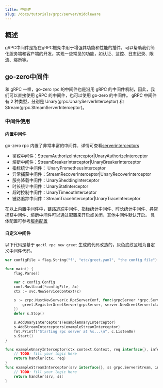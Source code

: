 ```yaml
---
title: 中间件
slug: /docs/tutorials/grpc/server/middleware
---
```


## 概述

gRPC中间件是指在gRPC框架中用于增强其功能和性能的插件，可以帮助我们简化服务端和客户端的开发，实现一些常见的功能，如认证、监控、日志记录、限流、熔断等。

## go-zero中间件

和 gRPC 一样，go-zero rpc 的中间件也是沿用 gRPC 的中间件机制，因此，我们可以直接使用 gRPC 的中间件，也可以使用 go-zero 的中间件。
gRPC 中间件有 2 种类型，分别是 Unary(grpc.UnaryServerInterceptor) 和 Stream(grpc.StreamServerInterceptor)。

### 中间件使用

#### 内置中间件

go-zero rpc 内置了非常丰富的中间件，详情可查看<a href="https://github.com/zeromicro/go-zero/tree/master/zrpc/internal/serverinterceptors" target="_blank">serverinterceptors</a>

- 鉴权中间件：StreamAuthorizeInterceptor|UnaryAuthorizeInterceptor
- 熔断中间件：StreamBreakerInterceptor|UnaryBreakerInterceptor
- 指标统计中间件： UnaryPrometheusInterceptor
- 异常捕获中间件：StreamRecoverInterceptor|UnaryRecoverInterceptor
- 服务降载中间件：UnarySheddingInterceptor
- 时长统计中间件：UnaryStatInterceptor
- 超时控制中间件：UnaryTimeoutInterceptor
- 链路追踪中间件：StreamTraceInterceptor|UnaryTraceInterceptor

在以上内置中间件中，链路追踪中间件、指标统计中间件、时长统计中间件、异常捕获中间件、熔断中间件可以通过配置来开启或关闭，其他中间件默认开启。
具体配置可参考<a href="/docs/tutorials/grpc/server/configuration" target="_blank">服务配置</a>

#### 自定义中间件

以下代码是基于 `goctl rpc new greet` 生成的代码改造的，灰色底纹区域为自定义中间件代码，

```go {15,16,21-28}
var configFile = flag.String("f", "etc/greet.yaml", "the config file")

func main() {
    flag.Parse()

    var c config.Config
    conf.MustLoad(*configFile, &c)
    ctx := svc.NewServiceContext(c)

    s := zrpc.MustNewServer(c.RpcServerConf, func(grpcServer *grpc.Server) {
        greet.RegisterGreetServer(grpcServer, server.NewGreetServer(ctx))
    })
    defer s.Stop()

    s.AddUnaryInterceptors(exampleUnaryInterceptor)
    s.AddStreamInterceptors(exampleStreamInterceptor)
    fmt.Printf("Starting rpc server at %s...\n", c.ListenOn)
    s.Start()
}

func exampleUnaryInterceptor(ctx context.Context, req interface{}, info *grpc.UnaryServerInfo, handler grpc.UnaryHandler) (resp interface{}, err error) {
    // TODO: fill your logic here
    return handler(ctx, req)
}
func exampleStreamInterceptor(srv interface{}, ss grpc.ServerStream, info *grpc.StreamServerInfo, handler grpc.StreamHandler) error {
    // TODO: fill your logic here
    return handler(srv, ss)
}

```
